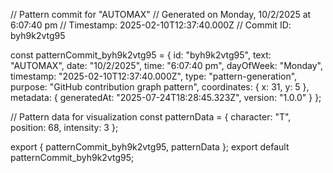 // Pattern commit for "AUTOMAX"
// Generated on Monday, 10/2/2025 at 6:07:40 pm
// Timestamp: 2025-02-10T12:37:40.000Z
// Commit ID: byh9k2vtg95

const patternCommit_byh9k2vtg95 = {
  id: "byh9k2vtg95",
  text: "AUTOMAX",
  date: "10/2/2025",
  time: "6:07:40 pm",
  dayOfWeek: "Monday",
  timestamp: "2025-02-10T12:37:40.000Z",
  type: "pattern-generation",
  purpose: "GitHub contribution graph pattern",
  coordinates: {
    x: 31,
    y: 5
  },
  metadata: {
    generatedAt: "2025-07-24T18:28:45.323Z",
    version: "1.0.0"
  }
};

// Pattern data for visualization
const patternData = {
  character: "T",
  position: 68,
  intensity: 3
};

export { patternCommit_byh9k2vtg95, patternData };
export default patternCommit_byh9k2vtg95;
